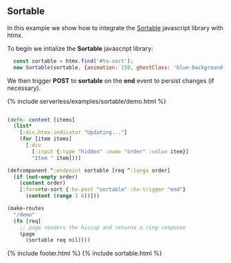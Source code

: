 ## Sortable
In this example we show how to integrate the [Sortable](https://sortablejs.github.io/Sortable/) javascript library with htmx.

To begin we intialize the **Sortable** javascript library:

```javascript
  const sortable = htmx.find('#to-sort');
  new Sortable(sortable, {animation: 150, ghostClass: 'blue-background-class'});
```

We then trigger **POST** to **sortable** on the **end** event to persist changes (if necessary).

{% include serverless/examples/sortable/demo.html %}

```clojure

(defn- content [items]
  (list*
    [:div.htmx-indicator "Updating..."]
    (for [item items]
      [:div
        [:input {:type "hidden" :name "order" :value item}]
        "Item " item])))

(defcomponent ^:endpoint sortable [req ^:longs order]
  (if (not-empty order)
    (content order)
    [:form#to-sort {:hx-post "sortable" :hx-trigger "end"}
      (content (range 1 6))]))

(make-routes
  "/demo"
  (fn [req]
    ;; page renders the hiccup and returns a ring response
    (page
      (sortable req nil))))
```

{% include footer.html %}
{% include sortable.html %}

